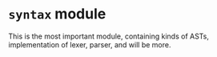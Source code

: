 # `syntax` module

This is the most important module, containing kinds of ASTs, implementation of lexer, parser, and will be more.